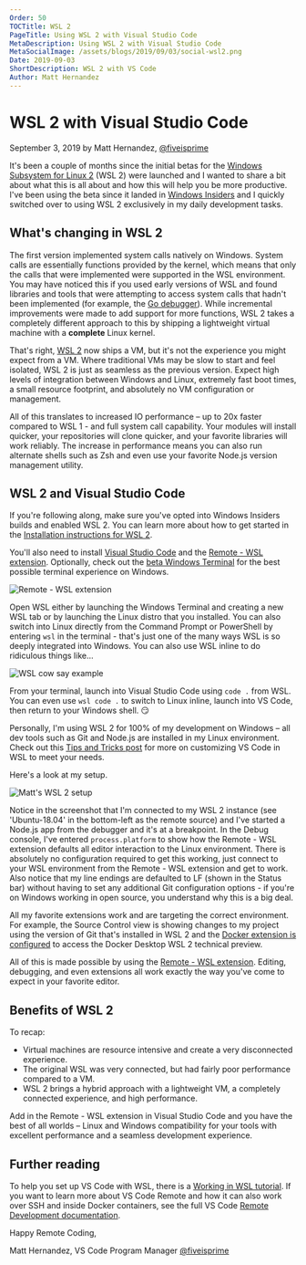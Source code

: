 ```yaml
---
Order: 50
TOCTitle: WSL 2
PageTitle: Using WSL 2 with Visual Studio Code
MetaDescription: Using WSL 2 with Visual Studio Code
MetaSocialImage: /assets/blogs/2019/09/03/social-wsl2.png
Date: 2019-09-03
ShortDescription: WSL 2 with VS Code
Author: Matt Hernandez
---
```


# WSL 2 with Visual Studio Code

September 3, 2019 by Matt Hernandez, [@fiveisprime](https://twitter.com/fiveisprime)

It's been a couple of months since the initial betas for the [Windows Subsystem for Linux 2](https://devblogs.microsoft.com/commandline/announcing-wsl-2) (WSL 2) were launched and I wanted to share a bit about what this is all about and how this will help you be more productive. I've been using the beta since it landed in [Windows Insiders](https://insider.windows.com/getting-started/) and I quickly switched over to using WSL 2 exclusively in my daily development tasks.

## What's changing in WSL 2

The first version implemented system calls natively on Windows. System calls are essentially functions provided by the kernel, which means that only the calls that were implemented were supported in the WSL environment. You may have noticed this if you used early versions of WSL and found libraries and tools that were attempting to access system calls that hadn't been implemented (for example, the [Go debugger](https://github.com/microsoft/WSL/issues/2977)). While incremental improvements were made to add support for more functions, WSL 2 takes a completely different approach to this by shipping a lightweight virtual machine with a **complete** Linux kernel.

That's right, [WSL 2](https://docs.microsoft.com/windows/wsl/wsl2-about) now ships a VM, but it's not the experience you might expect from a VM. Where traditional VMs may be slow to start and feel isolated, WSL 2 is just as seamless as the previous version. Expect high levels of integration between Windows and Linux, extremely fast boot times, a small resource footprint, and absolutely no VM configuration or management.

All of this translates to increased IO performance – up to 20x faster compared to WSL 1 - and full system call capability. Your modules will install quicker, your repositories will clone quicker, and your favorite libraries will work reliably. The increase in performance means you can also run alternate shells such as Zsh and even use your favorite Node.js version management utility.

## WSL 2 and Visual Studio Code

If you're following along, make sure you've opted into Windows Insiders builds and enabled WSL 2. You can learn more about how to get started in the [Installation instructions for WSL 2](https://docs.microsoft.com/windows/wsl/wsl2-install).

You'll also need to install [Visual Studio Code](https://code.visualstudio.com/download) and the [Remote - WSL extension](https://marketplace.visualstudio.com/items?itemName=ms-vscode-remote.remote-wsl). Optionally, check out the [beta Windows Terminal](https://www.microsoft.com/p/windows-terminal-preview/9n0dx20hk701) for the best possible terminal experience on Windows.

![Remote - WSL extension](remote-wsl-extension.png)

Open WSL either by launching the Windows Terminal and creating a new WSL tab or by launching the Linux distro that you installed. You can also switch into Linux directly from the Command Prompt or PowerShell by entering `wsl` in the terminal - that's just one of the many ways WSL is so deeply integrated into Windows. You can also use WSL inline to do ridiculous things like…

![WSL cow say example](wsl-cow-say.png)

From your terminal, launch into Visual Studio Code using `code .` from WSL. You can even use `wsl code .` to switch to Linux inline, launch into VS Code, then return to your Windows shell. 😏

Personally, I'm using WSL 2 for 100% of my development on Windows – all dev tools such as Git and Node.js are installed in my Linux environment. Check out this [Tips and Tricks post](https://devblogs.microsoft.com/commandline/tips-and-tricks-for-linux-development-with-wsl-and-visual-studio-code) for more on customizing VS Code in WSL to meet your needs.

Here's a look at my setup.

![Matt's WSL 2 setup](matts-setup.png)

Notice in the screenshot that I'm connected to my WSL 2 instance (see 'Ubuntu-18.04' in the bottom-left as the remote source) and I've started a Node.js app from the debugger and it's at a breakpoint. In the Debug console, I've entered `process.platform` to show how the Remote - WSL extension defaults all editor interaction to the Linux environment. There is absolutely no configuration required to get this working, just connect to your WSL environment from the Remote - WSL extension and get to work. Also notice that my line endings are defaulted to LF (shown in the Status bar) without having to set any additional Git configuration options - if you're on Windows working in open source, you understand why this is a big deal.

All my favorite extensions work and are targeting the correct environment. For example, the Source Control view is showing changes to my project using the version of Git that's installed in WSL 2 and the [Docker extension is configured](https://github.com/microsoft/vscode-docker/wiki/Docker-on-WSL-2) to access the Docker Desktop WSL 2 technical preview.

All of this is made possible by using the [Remote - WSL extension](https://marketplace.visualstudio.com/items?itemName=ms-vscode-remote.remote-wsl). Editing, debugging, and even extensions all work exactly the way you've come to expect in your favorite editor.

## Benefits of WSL 2

To recap:

* Virtual machines are resource intensive and create a very disconnected experience.
* The original WSL was very connected, but had fairly poor performance compared to a VM.
* WSL 2 brings a hybrid approach with a lightweight VM, a completely connected experience, and high performance.

Add in the Remote - WSL extension in Visual Studio Code and you have the best of all worlds – Linux and Windows compatibility for your tools with excellent performance and a seamless development experience.

## Further reading

To help you set up VS Code with WSL, there is a [Working in WSL tutorial](https://code.visualstudio.com/docs/remote/wsl-tutorial). If you want to learn more about VS Code Remote and how it can also work over SSH and inside Docker containers, see the full VS Code [Remote Development documentation](https://code.visualstudio.com/docs/remote/remote-overview).

Happy Remote Coding,

Matt Hernandez, VS Code Program Manager [@fiveisprime](https://twitter.com/fiveisprime)